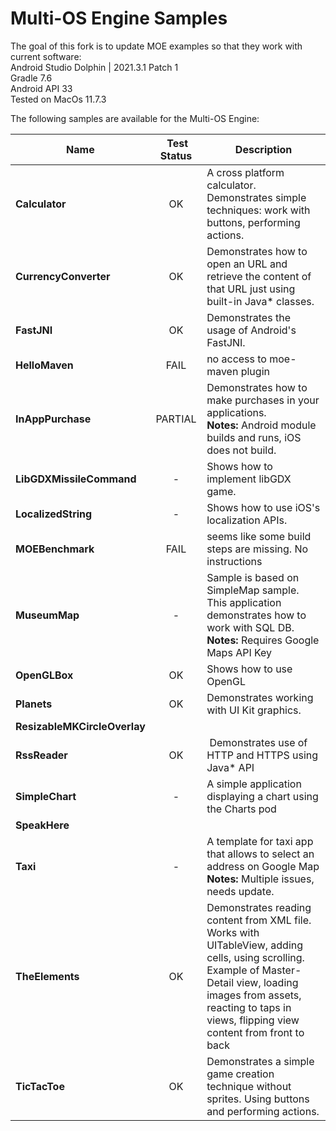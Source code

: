 Multi-OS Engine Samples
=======================

The goal of this fork is to update MOE examples so that they work with current software:  
Android Studio Dolphin | 2021.3.1 Patch 1  
Gradle 7.6  
Android API 33  
Tested on MacOs 11.7.3  

The following samples are available for the Multi-OS Engine:

| Name | Test Status | Description |
|------|:-----------:|-------------|
| **Calculator** | OK | A cross platform calculator. Demonstrates simple techniques: work with buttons, performing actions. |
| **CurrencyConverter** | OK | Demonstrates how to open an URL and retrieve the content of that URL just using built-in Java* classes. |
| **FastJNI** | OK | Demonstrates the usage of Android's FastJNI. |
| **HelloMaven** | FAIL | no access to moe-maven plugin |
| **InAppPurchase** | PARTIAL | Demonstrates how to make purchases in your applications. <br />**Notes:** Android module builds and runs, iOS does not build. |
| **LibGDXMissileCommand** | - | Shows how to implement libGDX game. |
| **LocalizedString** | - | Shows how to use iOS's localization APIs. |
| **MOEBenchmark** | FAIL | seems like some build steps are missing. No instructions |
| **MuseumMap** | - | Sample is based on SimpleMap sample. This application demonstrates how to work with SQL DB. <br />**Notes:** Requires Google Maps API Key |
| **OpenGLBox** | OK | Shows how to use OpenGL |
| **Planets** | OK | Demonstrates working with UI Kit graphics. |
| **ResizableMKCircleOverlay** |
| **RssReader** | OK | Demonstrates use of HTTP and HTTPS using Java* API |
| **SimpleChart** | - | A simple application displaying a chart using the Charts pod |
| **SpeakHere** |
| **Taxi** | - | A template for taxi app that allows to select an address on Google Map <br />**Notes:** Multiple issues, needs update. |
| **TheElements** |OK | Demonstrates reading content from XML file. Works with UITableView, adding cells, using scrolling. Example of Master-Detail view, loading images from assets, reacting to taps in views, flipping view content from front to back |
| **TicTacToe** | OK | Demonstrates a simple game creation technique without  sprites. Using buttons and performing actions. |
